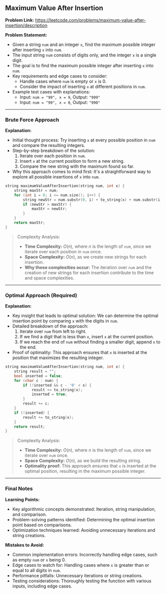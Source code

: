 ## Maximum Value After Insertion

**Problem Link:** https://leetcode.com/problems/maximum-value-after-insertion/description

**Problem Statement:**
- Given a string `num` and an integer `x`, find the maximum possible integer after inserting `x` into `num`.
- The input string `num` consists of digits only, and the integer `x` is a single digit.
- The goal is to find the maximum possible integer after inserting `x` into `num`.
- Key requirements and edge cases to consider:
  - Handle cases where `num` is empty or `x` is 0.
  - Consider the impact of inserting `x` at different positions in `num`.
- Example test cases with explanations:
  - Input: `num = "99", x = 9`, Output: `"999"`
  - Input: `num = "99", x = 0`, Output: `"990"`

---

### Brute Force Approach

**Explanation:**
- Initial thought process: Try inserting `x` at every possible position in `num` and compare the resulting integers.
- Step-by-step breakdown of the solution:
  1. Iterate over each position in `num`.
  2. Insert `x` at the current position to form a new string.
  3. Compare the new string with the maximum found so far.
- Why this approach comes to mind first: It's a straightforward way to explore all possible insertions of `x` into `num`.

```cpp
string maximumValueAfterInsertion(string num, int x) {
    string maxStr = num;
    for (int i = 0; i <= num.size(); i++) {
        string newStr = num.substr(0, i) + to_string(x) + num.substr(i);
        if (newStr > maxStr) {
            maxStr = newStr;
        }
    }
    return maxStr;
}
```

> Complexity Analysis:
> - **Time Complexity:** $O(n)$, where $n$ is the length of `num`, since we iterate over each position in `num` once.
> - **Space Complexity:** $O(n)$, as we create new strings for each insertion.
> - **Why these complexities occur:** The iteration over `num` and the creation of new strings for each insertion contribute to the time and space complexities.

---

### Optimal Approach (Required)

**Explanation:**
- Key insight that leads to optimal solution: We can determine the optimal insertion point by comparing `x` with the digits in `num`.
- Detailed breakdown of the approach:
  1. Iterate over `num` from left to right.
  2. If we find a digit that is less than `x`, insert `x` at the current position.
  3. If we reach the end of `num` without finding a smaller digit, append `x` to the end.
- Proof of optimality: This approach ensures that `x` is inserted at the position that maximizes the resulting integer.

```cpp
string maximumValueAfterInsertion(string num, int x) {
    string result = "";
    bool inserted = false;
    for (char c : num) {
        if (!inserted && c - '0' < x) {
            result += to_string(x);
            inserted = true;
        }
        result += c;
    }
    if (!inserted) {
        result += to_string(x);
    }
    return result;
}
```

> Complexity Analysis:
> - **Time Complexity:** $O(n)$, where $n$ is the length of `num`, since we iterate over `num` once.
> - **Space Complexity:** $O(n)$, as we build the resulting string.
> - **Optimality proof:** This approach ensures that `x` is inserted at the optimal position, resulting in the maximum possible integer.

---

### Final Notes

**Learning Points:**
- Key algorithmic concepts demonstrated: Iteration, string manipulation, and comparison.
- Problem-solving patterns identified: Determining the optimal insertion point based on comparisons.
- Optimization techniques learned: Avoiding unnecessary iterations and string creations.

**Mistakes to Avoid:**
- Common implementation errors: Incorrectly handling edge cases, such as empty `num` or `x` being 0.
- Edge cases to watch for: Handling cases where `x` is greater than or equal to all digits in `num`.
- Performance pitfalls: Unnecessary iterations or string creations.
- Testing considerations: Thoroughly testing the function with various inputs, including edge cases.